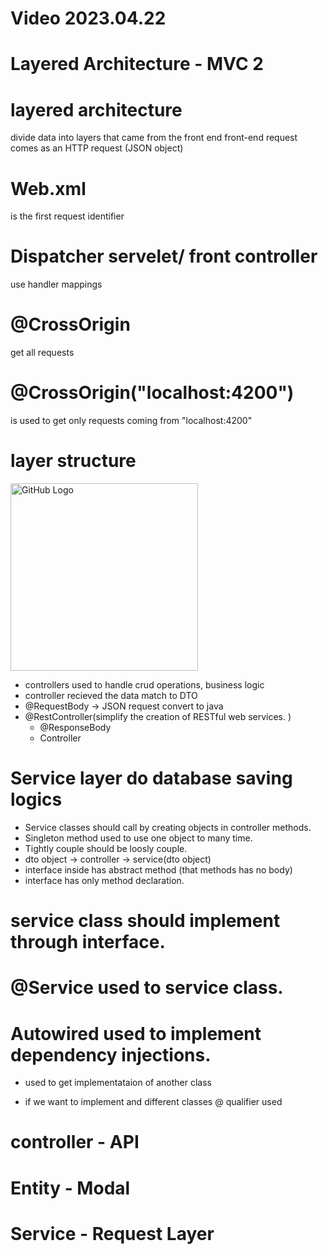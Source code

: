 # Video 2023.04.22
# Layered Architecture - MVC 2

# layered architecture 
  divide data into layers that came from the front end
  front-end request comes as an HTTP request (JSON object)

# Web.xml
  is the first request identifier 
# Dispatcher servelet/ front controller 
  use handler mappings  
# @CrossOrigin 
  get all requests
# @CrossOrigin("localhost:4200")
  is used to get only requests coming from "localhost:4200"
# layer structure

<img src="https://github.com/images/layered_archtecture.jpg" alt="GitHub Logo" width="300"/>


* controllers used to handle crud operations, business logic
* controller recieved the data match to DTO
* @RequestBody -> JSON request convert to java
* @RestController(simplify the creation of RESTful web services. )
    * @ResponseBody
    * Controller
# Service layer do database saving logics
  * Service classes should call by creating objects in controller methods.
* Singleton method used to use one object to many time.
* Tightly couple should be loosly couple.
* dto object -> controller -> service(dto object)
* interface inside has abstract method (that methods has no body)
* interface has only method declaration.
# service class should implement through interface.
# @Service used to service class.
# Autowired used to implement dependency injections.
  * used to get implementataion of another class

* if we want to implement and different classes @ qualifier used

# controller - API
# Entity - Modal
# Service - Request Layer



